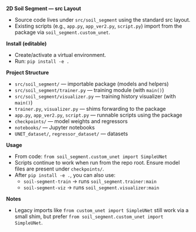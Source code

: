 **2D Soil Segment — src Layout**

- Source code lives under `src/soil_segment` using the standard src layout.
- Existing scripts (e.g., `app.py`, `app_ver2.py`, `script.py`) import from the package via `soil_segment.custom_unet`.

**Install (editable)**

- Create/activate a virtual environment.
- Run: `pip install -e .`

**Project Structure**

- `src/soil_segment/` — importable package (models and helpers)
- `src/soil_segment/trainer.py` — training module (with `main()`)
- `src/soil_segment/visualizer.py` — training history visualizer (with `main()`)
- `trainer.py`, `visualizer.py` — shims forwarding to the package
- `app.py`, `app_ver2.py`, `script.py` — runnable scripts using the package
- `checkpoints/` — model weights and regressors
- `notebooks/` — Jupyter notebooks
- `UNET_dataset/`, `regressor_dataset/` — datasets

**Usage**

- From code: `from soil_segment.custom_unet import SimpleUNet`
- Scripts continue to work when run from the repo root. Ensure model files are present under `checkpoints/`.
- After `pip install -e .`, you can also use:
  - `soil-segment-train` → runs `soil_segment.trainer:main`
  - `soil-segment-viz` → runs `soil_segment.visualizer:main`

**Notes**

- Legacy imports like `from custom_unet import SimpleUNet` still work via a small shim, but prefer `from soil_segment.custom_unet import SimpleUNet`.
